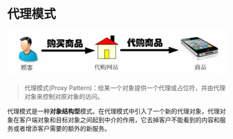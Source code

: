 # 代理模式

![商品代购示意图](../../图片/商品代购示意图.jpg) 

>代理模式(Proxy Pattern)：给某一个对象提供一个代理或占位符，并由代理对象来控制对原对象的访问。
 
代理模式是一种**对象结构型**模式。在代理模式中引入了一个新的代理对象，代理对象在客户端对象和目标对象之间起到中介的作用，它去掉客户不能看到的内容和服务或者增添客户需要的额外的新服务。


